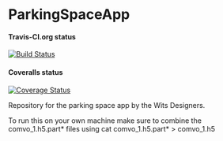 # ParkingSpaceApp

#### Travis-CI.org status
[![Build Status](https://travis-ci.org/PierceB/ParkingSpaceApp.svg?branch=master)](https://travis-ci.org/PierceB/ParkingSpaceApp)

#### Coveralls status
[![Coverage Status](https://coveralls.io/repos/github/PierceB/ParkingSpaceApp/badge.svg?branch=master)](https://coveralls.io/github/PierceB/ParkingSpaceApp?branch=master)
  
Repository for the parking space app by the Wits Designers. 

To run this on your own machine make sure to combine the comvo_1.h5.part* files using 
cat comvo_1.h5.part* > comvo_1.h5

 

